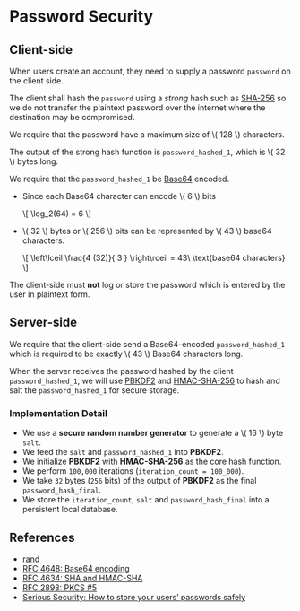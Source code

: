 # Password Security

## Client-side

When users create an account, they need to supply a password `password` on the
client side.

The client shall hash the `password` using a *strong* hash such as
[SHA-256](https://tools.ietf.org/html/rfc4634) so we do not transfer the
plaintext password over the internet where the destination may be compromised.

We require that the password have a maximum size of \\( 128 \\) characters.

The output of the strong hash function is `password_hashed_1`, which is
\\( 32 \\) bytes long.

We require that the `password_hashed_1` be
[Base64](https://tools.ietf.org/html/rfc4648) encoded.

- Since each Base64 character can encode \\( 6 \\) bits

	\\[
		\log_2(64) = 6
	\\]

- \\( 32 \\) bytes or \\( 256 \\) bits can be represented by \\( 43 \\) base64
  characters.

	\\[
		\left\lceil \frac{4 (32)}{ 3 } \right\rceil = 43\ \text{base64 characters} 
	\\]

The client-side must **not** log or store the password which is entered by the
user in plaintext form.

## Server-side

We require that the client-side send a Base64-encoded `password_hashed_1` which
is required to be exactly \\( 43 \\) Base64 characters long.

When the server receives the password hashed by the client `password_hashed_1`,
we will use [PBKDF2](https://tools.ietf.org/html/rfc2898)
and [HMAC-SHA-256](https://www.ietf.org/rfc/rfc2104.txt) to hash and salt the
`password_hashed_1` for secure storage.

### Implementation Detail

- We use a **secure random number generator** to generate a \\( 16 \\) byte
  `salt`.
- We feed the `salt` and `password_hashed_1` into **PBKDF2**.
- We initialize **PBKDF2** with **HMAC-SHA-256** as the core hash function.
- We perform `100,000` iterations (`iteration_count = 100_000`).
- We take `32` bytes (`256` bits) of the output of **PBKDF2** as the final
  `password_hash_final`.
- We store the `iteration_count`, `salt` and `password_hash_final` into a
  persistent local database.

## References

- [rand](https://docs.rs/rand/0.7.3/rand/)
- [RFC 4648: Base64 encoding](https://tools.ietf.org/html/rfc4648)
- [RFC 4634: SHA and HMAC-SHA](https://tools.ietf.org/html/rfc4634)
- [RFC 2898: PKCS #5](https://tools.ietf.org/html/rfc2898)
- [Serious Security: How to store your users’ passwords safely](https://nakedsecurity.sophos.com/2013/11/20/serious-security-how-to-store-your-users-passwords-safely/)

